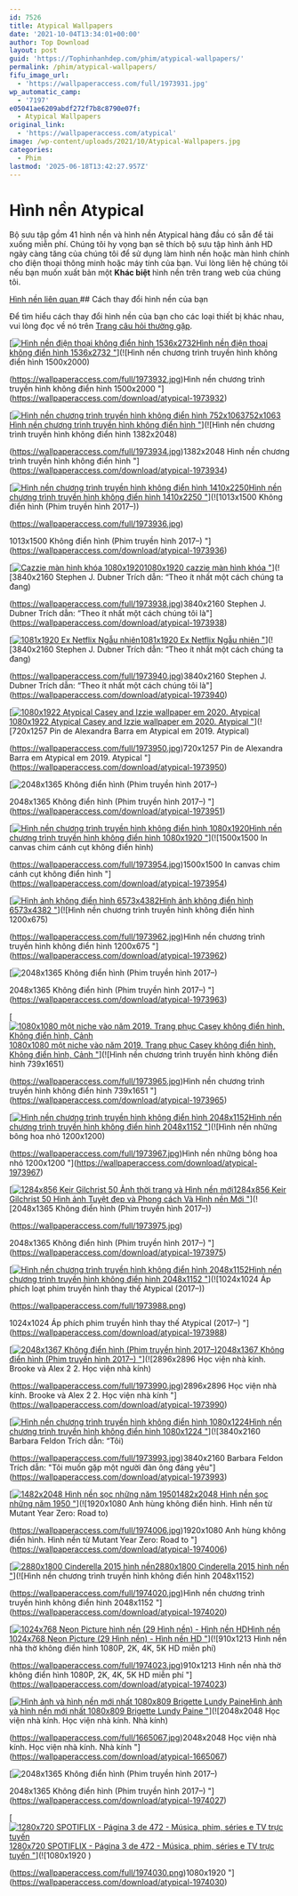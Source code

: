 ```yaml
---
id: 7526
title: Atypical Wallpapers
date: '2021-10-04T13:34:01+00:00'
author: Top Download
layout: post
guid: 'https://Tophinhanhdep.com/phim/atypical-wallpapers/'
permalink: /phim/atypical-wallpapers/
fifu_image_url:
  - 'https://wallpaperaccess.com/full/1973931.jpg'
wp_automatic_camp:
  - '7197'
e05041ae6209abdf272f7b8c8790e07f:
  - Atypical Wallpapers
original_link:
  - 'https://wallpaperaccess.com/atypical'
image: /wp-content/uploads/2021/10/Atypical-Wallpapers.jpg
categories:
  - Phim
lastmod: '2025-06-18T13:42:27.957Z'
---
```

# Hình nền Atypical

Bộ sưu tập gồm 41 hình nền và hình nền Atypical hàng đầu có sẵn để tải xuống miễn phí. Chúng tôi hy vọng bạn sẽ thích bộ sưu tập hình ảnh HD ngày càng tăng của chúng tôi để sử dụng làm hình nền hoặc màn hình chính cho điện thoại thông minh hoặc máy tính của bạn. Vui lòng liên hệ chúng tôi nếu bạn muốn xuất bản một **Khác biệt** hình nền trên trang web của chúng tôi.

[Hình nền liên quan ](#related) ## Cách thay đổi hình nền của bạn

Để tìm hiểu cách thay đổi hình nền của bạn cho các loại thiết bị khác nhau, vui lòng đọc về nó trên [Trang câu hỏi thường gặp](https://tophinhanhdep.com/faq/).

  
[[![Hình nền điện thoại không điển hình 1536x2732](https://wallpaperaccess.com/full/1973931.jpg)Hình nền điện thoại không điển hình 1536x2732 "](https://wallpaperaccess.com/download/atypical-1973931)](![Hình nền chương trình truyền hình không điển hình 1500x2000)

(https://wallpaperaccess.com/full/1973932.jpg)Hình nền chương trình truyền hình không điển hình 1500x2000 "](https://wallpaperaccess.com/download/atypical-1973932)

[[![Hình nền chương trình truyền hình không điển hình 752x1063](https://wallpaperaccess.com/full/1973933.jpg)752x1063 Hình nền chương trình truyền hình không điển hình "](https://wallpaperaccess.com/download/atypical-1973933)](![Hình nền chương trình truyền hình không điển hình 1382x2048)

(https://wallpaperaccess.com/full/1973934.jpg)1382x2048 Hình nền chương trình truyền hình không điển hình "](https://wallpaperaccess.com/download/atypical-1973934)

[[![Hình nền chương trình truyền hình không điển hình 1410x2250](https://wallpaperaccess.com/full/1973935.jpg)Hình nền chương trình truyền hình không điển hình 1410x2250 "](https://wallpaperaccess.com/download/atypical-1973935)](![1013x1500 Không điển hình (Phim truyền hình 2017–))

(https://wallpaperaccess.com/full/1973936.jpg)

1013x1500 Không điển hình (Phim truyền hình 2017–) "](https://wallpaperaccess.com/download/atypical-1973936)

[[![Cazzie màn hình khóa 1080x1920](https://wallpaperaccess.com/full/1973937.jpg)1080x1920 cazzie màn hình khóa "](https://wallpaperaccess.com/download/atypical-1973937)](![3840x2160 Stephen J. Dubner Trích dẫn: “Theo ít nhất một cách chúng ta đang)

(https://wallpaperaccess.com/full/1973938.jpg)3840x2160 Stephen J. Dubner Trích dẫn: “Theo ít nhất một cách chúng tôi là"](https://wallpaperaccess.com/download/atypical-1973938)

[[![1081x1920 Ex Netflix Ngẫu nhiên](https://wallpaperaccess.com/full/1973939.jpg)1081x1920 Ex Netflix Ngẫu nhiên "](https://wallpaperaccess.com/download/atypical-1973939)](![3840x2160 Stephen J. Dubner Trích dẫn: “Theo ít nhất một cách chúng ta đang)

(https://wallpaperaccess.com/full/1973940.jpg)3840x2160 Stephen J. Dubner Trích dẫn: “Theo ít nhất một cách chúng tôi là"](https://wallpaperaccess.com/download/atypical-1973940)

[[![1080x1922 Atypical Casey and Izzie wallpaper em 2020. Atypical](https://wallpaperaccess.com/full/1973944.jpg)1080x1922 Atypical Casey and Izzie wallpaper em 2020. Atypical "](https://wallpaperaccess.com/download/atypical-1973944)](![720x1257 Pin de Alexandra Barra em Atypical em 2019. Atypical)

(https://wallpaperaccess.com/full/1973950.jpg)720x1257 Pin de Alexandra Barra em Atypical em 2019. Atypical "](https://wallpaperaccess.com/download/atypical-1973950)

[![2048x1365 Không điển hình (Phim truyền hình 2017–)](https://wallpaperaccess.com/full/1973951.jpg)

2048x1365 Không điển hình (Phim truyền hình 2017–) "](https://wallpaperaccess.com/download/atypical-1973951)

[[![Hình nền chương trình truyền hình không điển hình 1080x1920](https://wallpaperaccess.com/full/1973953.jpg)Hình nền chương trình truyền hình không điển hình 1080x1920 "](https://wallpaperaccess.com/download/atypical-1973953)](![1500x1500 In canvas chim cánh cụt không điển hình)

(https://wallpaperaccess.com/full/1973954.jpg)1500x1500 In canvas chim cánh cụt không điển hình "](https://wallpaperaccess.com/download/atypical-1973954)

[[![Hình ảnh không điển hình 6573x4382](https://wallpaperaccess.com/full/1973955.jpg)Hình ảnh không điển hình 6573x4382 "](https://wallpaperaccess.com/download/atypical-1973955)](![Hình nền chương trình truyền hình không điển hình 1200x675)

(https://wallpaperaccess.com/full/1973962.jpg)Hình nền chương trình truyền hình không điển hình 1200x675 "](https://wallpaperaccess.com/download/atypical-1973962)

[![2048x1365 Không điển hình (Phim truyền hình 2017–)](https://wallpaperaccess.com/full/1973963.jpg)

2048x1365 Không điển hình (Phim truyền hình 2017–) "](https://wallpaperaccess.com/download/atypical-1973963)

[[![1080x1080 một niche vào năm 2019. Trang phục Casey không điển hình, Không điển hình, Cảnh](https://wallpaperaccess.com/full/1973964.jpg)1080x1080 một niche vào năm 2019. Trang phục Casey không điển hình, Không điển hình, Cảnh "](https://wallpaperaccess.com/download/atypical-1973964)](![Hình nền chương trình truyền hình không điển hình 739x1651)

(https://wallpaperaccess.com/full/1973965.jpg)Hình nền chương trình truyền hình không điển hình 739x1651 "](https://wallpaperaccess.com/download/atypical-1973965)

[[![Hình nền chương trình truyền hình không điển hình 2048x1152](https://wallpaperaccess.com/full/1973966.jpg)Hình nền chương trình truyền hình không điển hình 2048x1152 "](https://wallpaperaccess.com/download/atypical-1973966)](![Hình nền những bông hoa nhỏ 1200x1200)

(https://wallpaperaccess.com/full/1973967.jpg)Hình nền những bông hoa nhỏ 1200x1200 "](https://wallpaperaccess.com/download/atypical-1973967)

[[![1284x856 Keir Gilchrist 50 Ảnh thời trang và Hình nền mới](https://wallpaperaccess.com/full/1973972.jpg)1284x856 Keir Gilchrist 50 Hình ảnh Tuyệt đẹp và Phong cách Và Hình nền Mới "](https://wallpaperaccess.com/download/atypical-1973972)](![2048x1365 Không điển hình (Phim truyền hình 2017–))

(https://wallpaperaccess.com/full/1973975.jpg)

2048x1365 Không điển hình (Phim truyền hình 2017–) "](https://wallpaperaccess.com/download/atypical-1973975)

[[![Hình nền chương trình truyền hình không điển hình 2048x1152](https://wallpaperaccess.com/full/1973987.jpg)Hình nền chương trình truyền hình không điển hình 2048x1152 "](https://wallpaperaccess.com/download/atypical-1973987)](![1024x1024 Áp phích loạt phim truyền hình thay thế Atypical (2017–))

(https://wallpaperaccess.com/full/1973988.png)

1024x1024 Áp phích phim truyền hình thay thế Atypical (2017–) "](https://wallpaperaccess.com/download/atypical-1973988)

[[![2048x1367 Không điển hình (Phim truyền hình 2017–)](https://wallpaperaccess.com/full/1973989.jpg)2048x1367 Không điển hình (Phim truyền hình 2017–) "](https://wallpaperaccess.com/download/atypical-1973989)](![2896x2896 Học viện nhà kính.  Brooke và Alex 2 2. Học viện nhà kính)

(https://wallpaperaccess.com/full/1973990.jpg)2896x2896 Học viện nhà kính. Brooke và Alex 2 2. Học viện nhà kính "](https://wallpaperaccess.com/download/atypical-1973990)

[[![Hình nền chương trình truyền hình không điển hình 1080x1224](https://wallpaperaccess.com/full/1973992.jpg)Hình nền chương trình truyền hình không điển hình 1080x1224 "](https://wallpaperaccess.com/download/atypical-1973992)](![3840x2160 Barbara Feldon Trích dẫn: “Tôi)

(https://wallpaperaccess.com/full/1973993.jpg)3840x2160 Barbara Feldon Trích dẫn: "Tôi muốn gặp một người đàn ông đáng yêu"](https://wallpaperaccess.com/download/atypical-1973993)

[[![1482x2048 Hình nền sọc những năm 1950](https://wallpaperaccess.com/full/1973998.jpg)1482x2048 Hình nền sọc những năm 1950 "](https://wallpaperaccess.com/download/atypical-1973998)](![1920x1080 Anh hùng không điển hình.  Hình nền từ Mutant Year Zero: Road to)

(https://wallpaperaccess.com/full/1974006.jpg)1920x1080 Anh hùng không điển hình. Hình nền từ Mutant Year Zero: Road to "](https://wallpaperaccess.com/download/atypical-1974006)

[[![2880x1800 Cinderella 2015 hình nền](https://wallpaperaccess.com/full/1974015.jpg)2880x1800 Cinderella 2015 hình nền "](https://wallpaperaccess.com/download/atypical-1974015)](![Hình nền chương trình truyền hình không điển hình 2048x1152)

(https://wallpaperaccess.com/full/1974020.jpg)Hình nền chương trình truyền hình không điển hình 2048x1152 "](https://wallpaperaccess.com/download/atypical-1974020)

[[![1024x768 Neon Picture hình nền (29 Hình nền) - Hình nền HD](https://wallpaperaccess.com/full/1974022.jpg)Hình nền 1024x768 Neon Picture (29 Hình nền) - Hình nền HD "](https://wallpaperaccess.com/download/atypical-1974022)](![910x1213 Hình nền nhà thờ không điển hình 1080P, 2K, 4K, 5K HD miễn phí)

(https://wallpaperaccess.com/full/1974023.jpg)910x1213 Hình nền nhà thờ không điển hình 1080P, 2K, 4K, 5K HD miễn phí "](https://wallpaperaccess.com/download/atypical-1974023)

[[![Hình ảnh và hình nền mới nhất 1080x809 Brigette Lundy Paine](https://wallpaperaccess.com/full/1974024.jpg)Hình ảnh và hình nền mới nhất 1080x809 Brigette Lundy Paine "](https://wallpaperaccess.com/download/atypical-1974024)](![2048x2048 Học viện nhà kính.  Học viện nhà kính.  Nhà kính)

(https://wallpaperaccess.com/full/1665067.jpg)2048x2048 Học viện nhà kính. Học viện nhà kính. Nhà kính "](https://wallpaperaccess.com/download/atypical-1665067)

[![2048x1365 Không điển hình (Phim truyền hình 2017–)](https://wallpaperaccess.com/full/1974027.jpg)

2048x1365 Không điển hình (Phim truyền hình 2017–) "](https://wallpaperaccess.com/download/atypical-1974027)

[[![1280x720 SPOTIFLIX - Página 3 de 472 - Música, phim, séries e TV trực tuyến](https://wallpaperaccess.com/full/1974029.jpg)1280x720 SPOTIFLIX - Página 3 de 472 - Música, phim, séries e TV trực tuyến "](https://wallpaperaccess.com/download/atypical-1974029)](![1080x1920 )

(https://wallpaperaccess.com/full/1974030.png)1080x1920 "](https://wallpaperaccess.com/download/atypical-1974030)
